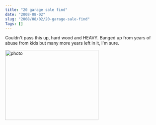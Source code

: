 ```yaml
--- 
title: "20 garage sale find"
date: "2008-08-02"
slug: "2008/08/02/20-garage-sale-find"
Tags: []
---
```

Couldn't pass this up, hard wood and HEAVY.  Banged up from years of abuse from kids but many more years left in it, I'm sure.
<p><a href="http://michael.thegrebs.com/wp-content/uploads/2008/08/l-640-480-aa7a8bd8-6953-4916-928d-ea612e09b7fe.jpeg"><img src="http://michael.thegrebs.com/wp-content/uploads/2008/08/l-640-480-aa7a8bd8-6953-4916-928d-ea612e09b7fe.jpeg" alt="photo" width="300" height="225" class="alignnone size-full wp-image-364" /></a></p>
